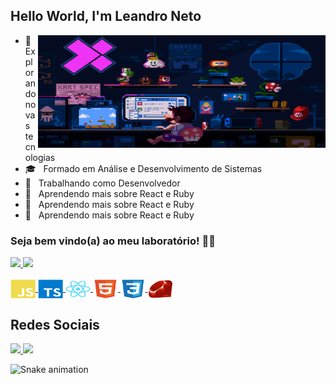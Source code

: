 ## Hello World, I'm Leandro Neto
<img align="right" alt="LeandroNeto-HTML" height="180" width="460" src="./img/mario.gif">

<div align="left"> 
  
- 🦄 &nbsp; Explorando novas tecnologias
- 🎓 &nbsp; Formado em Análise e  Desenvolvimento de Sistemas
- 💼 &nbsp; Trabalhando como Desenvolvedor
- 🌱 &nbsp; Aprendendo mais sobre React e Ruby
- 🌱 &nbsp; Aprendendo mais sobre React e Ruby
- 🌱 &nbsp; Aprendendo mais sobre React e Ruby
  
</div>

### Seja bem vindo(a) ao meu laboratório! 🔬🧪

<div>
  <a href="https://github.com/LeandroNeto">  
  <div>  
      <img height="180em" src="https://github-readme-stats.vercel.app/api?username=LeandroNeto&show_icons=true&theme=tokyonight&include_all_commits=true&count_private=true"/>
      <img height="180em" src="https://github-readme-stats.vercel.app/api/top-langs/?username=LeandroNeto&layout=compact&langs_count=7&theme=tokyonight"/>
  </div>
    
  <div style="display: inline_block text-decoration: none"><br>
    <img align="center" alt="LeandroNeto-Js" height="30" width="40" src="https://raw.githubusercontent.com/devicons/devicon/master/icons/javascript/javascript-plain.svg">
    <img align="center" alt="LeandroNeto-Ts" height="30" width="40" src="https://raw.githubusercontent.com/devicons/devicon/master/icons/typescript/typescript-plain.svg">
    <img align="center" alt="LeandroNeto-React" height="30" width="40" src="https://raw.githubusercontent.com/devicons/devicon/master/icons/react/react-original.svg">
    <img align="center" alt="LeandroNeto-HTML" height="30" width="40" src="https://raw.githubusercontent.com/devicons/devicon/master/icons/html5/html5-original.svg">
    <img align="center" alt="LeandroNeto-CSS" height="30" width="40" src="https://raw.githubusercontent.com/devicons/devicon/master/icons/css3/css3-original.svg">
    <img align="center" alt="LeandroNeto-CSS" height="30" width="40" src="https://raw.githubusercontent.com/devicons/devicon/master/icons/ruby/ruby-original.svg">
    <!--img align="center" alt="LeandroNeto-Csharp" height="30" width="40" src="https://raw.githubusercontent.com/devicons/devicon/master/icons/csharp/csharp-original.svg"-->  
  </div>
  </a>
<div>

  
## Redes Sociais
<div>  
  <a href="https://www.linkedin.com/in/leandro-neto-70b0b875/" target="_blank">
    <img src="https://img.shields.io/badge/-LinkedIn-%230077B5?style=for-the-badge&logo=linkedin&logoColor=white">
  </a>
  <a href = "mailto:leandrohock@gmail.com">
    <img src="https://img.shields.io/badge/-Gmail-%23333?style=for-the-badge&logo=gmail&logoColor=white" target="_blank">
  </a>
 
  ![Snake animation](https://github.com/LeandroNeto/LeandroNeto/blob/output/github-contribution-grid-snake.svg)
 
</div>
